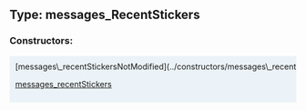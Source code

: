 ## Type: messages\_RecentStickers  

### Constructors:

<style>
.container {
    width: auto;
    overflow-x: auto;
    white-space: nowrap;
    background: #ecf3f8;
    padding: 10px;
}
</style>
<div class="container">
[messages\_recentStickersNotModified](../constructors/messages\_recentStickersNotModified.md)  

[messages\_recentStickers](../constructors/messages\_recentStickers.md)  

</div>